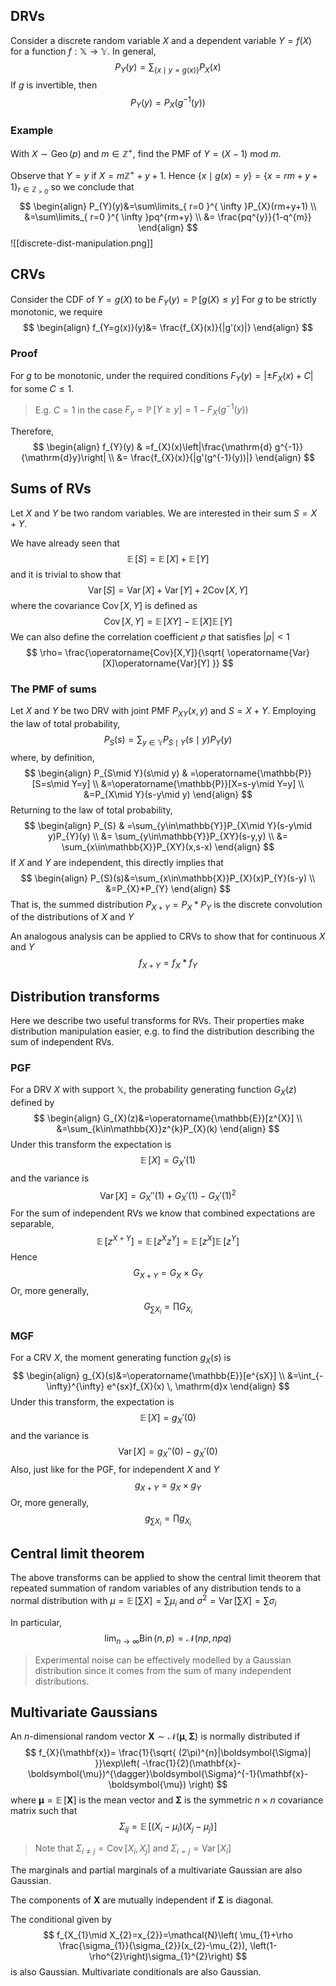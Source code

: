## DRVs
Consider a discrete random variable $X$ and a dependent variable $Y= f(X)$ for a function $f:\mathbb{X\to Y}$. In general,
$$
P_{Y}(y)=\sum_{\{ x\mid y=g(x) \}}P_{X}(x)
$$
If $g$ is invertible, then
$$
P_{Y}(y)=P_{X}(g^{-1}(y))
$$
### Example
With $X\sim \operatorname{Geo}(p)$ and $m\in\mathbb{Z^{+}}$, find the PMF of $Y=(X-1) \ \mathrm{mod}\ m$.

Observe that $Y=y$ if $X=m\mathbb{Z}^{+}+y+1$. Hence $\{ x\mid g(x)=y \}=\{ x=rm+y+1 \}_{r\in\mathbb{Z}_{>0}}$ so we conclude that
$$
\begin{align}
P_{Y}(y)&=\sum\limits_{ r=0 }^{ \infty }P_{X}(rm+y+1) \\
&=\sum\limits_{ r=0 }^{ \infty }pq^{rm+y} \\
&= \frac{pq^{y}}{1-q^{m}}
 \end{align}
$$
![[discrete-dist-manipulation.png]]

## CRVs
Consider the CDF of $Y=g(X)$ to be $F_{Y}(y)=\operatorname{\mathbb{P}}[g(X)\leq y]$
For $g$ to be strictly monotonic, we require
$$
\begin{align}
f_{Y=g(x)}(y)&= \frac{f_{X}(x)}{|g'(x)|}
 \end{align}
$$
### Proof
For $g$ to be monotonic, under the required conditions $F_{Y}(y)=\left|\pm F_{X}(x)+C\right|$ for some $C\leq 1$.

> E.g. $C=1$ in the case $F_{y}=\operatorname{\mathbb{P}}[Y\geq y]=1-F_{X}(g^{-1}(y))$ 

Therefore,
$$
\begin{align}
f_{Y}(y) & =f_{X}(x)\left|\frac{\mathrm{d} g^{-1}}{\mathrm{d}y}\right|  \\
&= \frac{f_{X}(x)}{|g'(g^{-1}(y))|}
 \end{align}
$$
## Sums of RVs
Let $X$ and $Y$ be two random variables. We are interested in their sum $S=X+Y$.

We have already seen that
$$
\operatorname{\mathbb{E}}[S]=\operatorname{\mathbb{E}}[X]+\operatorname{\mathbb{E}}[Y]
$$
and it is trivial to show that
$$
\operatorname{Var}[S]=\operatorname{Var}[X]+\operatorname{Var}[Y]+2\operatorname{Cov}[X,Y]
$$
where the covariance $\operatorname{Cov}[X,Y]$ is defined as 
$$
\operatorname{Cov}[X,Y]=\operatorname{\mathbb{E}}[XY]-\operatorname{\mathbb{E}}[X]\operatorname{\mathbb{E}}[Y]
$$
We can also define the correlation coefficient $\rho$ that satisfies $|\rho|<1$
$$
\rho= \frac{\operatorname{Cov}[X,Y]}{\sqrt{ \operatorname{Var}[X]\operatorname{Var}[Y] }}
$$
### The PMF of sums
Let $X$ and $Y$ be two DRV with joint PMF $P_{XY}(x,y)$ and $S=X+Y$. Employing the law of total probability,
$$
P_{S}(s)=\sum_{y\in\mathbb{Y}}P_{S\mid Y}(s\mid y)P_{Y}(y)
$$
where, by definition,
$$
\begin{align}
P_{S\mid Y}(s\mid y) & =\operatorname{\mathbb{P}}[S=s\mid Y=y] \\
&=\operatorname{\mathbb{P}}[X=s-y\mid Y=y] \\
&=P_{X\mid Y}(s-y\mid y)
 \end{align}
$$
Returning to the law of total probability,
$$
\begin{align}
P_{S} & =\sum_{y\in\mathbb{Y}}P_{X\mid Y}(s-y\mid y)P_{Y}(y) \\
&= \sum_{y\in\mathbb{Y}}P_{XY}(s-y,y) \\
&= \sum_{x\in\mathbb{X}}P_{XY}(x,s-x)
 \end{align}
$$
If $X$ and $Y$ are independent, this directly implies that
$$
\begin{align}
P_{S}(s)&=\sum_{x\in\mathbb{X}}P_{X}(x)P_{Y}(s-y) \\
&=P_{X}*P_{Y}
 \end{align}
$$
That is, the summed distribution $P_{X+Y}=P_{X}*P_{Y}$ is the discrete convolution of the distributions of $X$ and $Y$ 

An analogous analysis can be applied to CRVs to show that for continuous $X$ and $Y$ 
$$
f_{X+Y}=f_{X}*f_{Y}
$$

## Distribution transforms
Here we describe two useful transforms for RVs. Their properties make distribution manipulation easier, e.g. to find the distribution describing the sum of independent RVs.

### PGF
For a DRV $X$ with support $\mathbb{X}$, the probability generating function $G_{X}(z)$ defined by
$$
\begin{align}
G_{X}(z)&=\operatorname{\mathbb{E}}[z^{X}] \\
&=\sum_{k\in\mathbb{X}}z^{k}P_{X}(k)
 \end{align}
$$
Under this transform the expectation is
$$
\operatorname{\mathbb{E}}[X]= G_{X}'(1)
$$
and the variance is
$$
\operatorname{Var}[X]=G_{X}''(1)+G_{X}'(1)-{G_{X}'(1)}^{2}
$$
For the sum of independent RVs we know that combined expectations are separable,
$$
\operatorname{\mathbb{E}}[z^{X+Y}]=\operatorname{\mathbb{E}}[z^{X}z^{Y}]=\operatorname{\mathbb{E}}[z^{X}]\operatorname{\mathbb{E}}[z^{Y}]
$$
Hence
$$
G_{X+Y}=G_{X}\times G_{Y}
$$
Or, more generally,
$$
G_{\sum X_{i}}=\prod G_{X_{i}}
$$

### MGF
For a CRV $X$, the moment generating function $g_{X}(s)$ is
$$
\begin{align}
g_{X}(s)&=\operatorname{\mathbb{E}}[e^{sX}] \\
&=\int_{-\infty}^{\infty} e^{sx}f_{X}(x) \, \mathrm{d}x 
 \end{align}
$$
Under this transform, the expectation is
$$
\operatorname{\mathbb{E}}[X]=g_{X}'(0)
$$
and the variance is
$$
\operatorname{Var}[X]=g_{X}''(0)-g_{X}'(0)
$$
Also, just like for the PGF, for independent $X$ and $Y$ 
$$
g_{X+Y}=g_{X}\times g_{Y}
$$
Or, more generally,
$$
g_{\sum X_{i}}=\prod g_{X_{i}}
$$
## Central limit theorem
The above transforms can be applied to show the central limit theorem that repeated summation of random variables of any distribution tends to a normal distribution with $\mu=\operatorname{\mathbb{E}}\left[ \sum X \right]=\sum \mu _i$ and $\sigma^{2}=\operatorname{Var}\left[ \sum X \right]=\sum \sigma_{i}$

In particular,
$$
\lim_{ n \to \infty } \operatorname{Bin}(n,p)=\mathcal{N}(np,npq)
$$
>Experimental noise can be effectively modelled by a Gaussian distribution since it comes from the sum of many independent distributions.
## Multivariate Gaussians
An $n$-dimensional random vector $\mathbf{X}\sim \mathcal{N}(\boldsymbol{\mu},\boldsymbol{\Sigma})$ is normally distributed if
$$
f_{X}(\mathbf{x})= \frac{1}{\sqrt{ (2\pi)^{n}|\boldsymbol{\Sigma}| }}\exp\left( -\frac{1}{2}(\mathbf{x}-\boldsymbol{\mu})^{\dagger}\boldsymbol{\Sigma}^{-1}(\mathbf{x}-\boldsymbol{\mu}) \right)
$$
where $\boldsymbol{\mu}=\operatorname{\mathbb{E}}[\mathbf{X}]$ is the mean vector and $\boldsymbol{\Sigma}$ is the symmetric $n\times n$ covariance matrix such that
$$
\Sigma_{ij}=\operatorname{\mathbb{E}}[(X_{i}-\mu_{i})(X_{j}-\mu_{j})]
$$
>Note that $\Sigma_{i\neq j}=\operatorname{Cov}[X_{i},X_{j}]$ and $\Sigma_{i=j}=\operatorname{Var}[X_{i}]$

The marginals and partial marginals of a multivariate Gaussian are also Gaussian.

The components of $\mathbf{X}$ are mutually independent if $\boldsymbol{\Sigma}$ is diagonal.

The conditional given by 
$$
f_{X_{1}\mid X_{2}=x_{2}}=\mathcal{N}\left( \mu_{1}+\rho \frac{\sigma_{1}}{\sigma_{2}}(x_{2}-\mu_{2}), \left(1-\rho^{2}\right)\sigma_{1}^{2}\right)
$$
is also Gaussian. Multivariate conditionals are also Gaussian.
